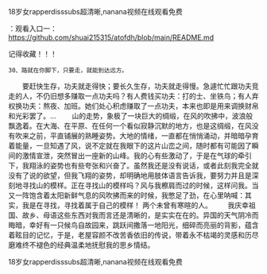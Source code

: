 18岁女rapperdisssubs超清晰,nanana视频在线观看免费

：观看入口一：https://github.com/shuai215315/atofdh/blob/main/README.md


记得收藏！！！



	30、路就在你脚下，只要走，就能到达远方。
　　要赶快生存，功夫就走得快；要长久生存，功夫就走得慢。急遽忙忙跟功夫竞走的人，不仍旧想多赚取一点功夫吗？有人费钱买功夫：打的士、坐铁鸟；有人弃权换功夫：熬夜、加班。她们处心积虑赚取了一点功夫，本来也即是用来调换财帛和光彩罢了。...
　　山的走势，象极了一块巨大的绸缎，在风的吹拂中，波浪般飘逸着。在大海、在平原、在任何一个看似寂静沉默的地方，也是这绸缎，在风没有吹来之前，平直铺展的熟睡姿势。大地的情绪，一直都在悄悄涌动，并暗暗孕育着能量，一旦知遇了风，说不定就在我眼下的这片山峦之间，随时都有可能因了瞬间的激情宣泄，突然冒出一座新的山峰。我的心有些激动了，于是在气球的牵引下，我翔泳的姿势也有些夸张和兴奋了。虽然我还是没有说话，或者此刻我完全就没有了说的欲望，但我飞翔的姿势，却明确地用肢体语言告诉我，要努力并且是深刻地寻找山的模样。正在寻找山的模样吗？风与我檫肩而过的时候，这样问我。当又一阵饱含着太阳新鲜气息的风吹拂而来的时候，我憋足了劲，在心里呐喊：其实，我是在寻找，寻找着属于自己的模样！
两个未曾有寒暄的人。
　　我庆幸祖国、故乡、母语这些东西对我而言还是清晰的，是实实在在的。异国的天气阴冷而晦暗，幸好有一只候鸟自故园来，跳跃间撒落一地阳光，细碎而亮丽的背影，蕴含着眩目的记忆，于是，老屋容颜不改苦香依旧的传说，带着永不枯竭的灵感和历尽磨难终不褪色的经典温柔地抚慰我的思乡情结。







18岁女rapperdisssubs超清晰,nanana视频在线观看免费
